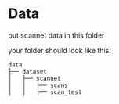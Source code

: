 # Data
put scannet data in this folder

your folder should look like this:
```
data
├── dataset
│   ├── scannet
│   │   ├── scans
│   │   ├── scan_test
```
